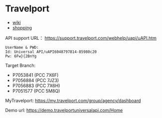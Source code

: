 # Travelport

* [wiki](/api/travelport/wiki.md)
* [shopping](/api/travelport/shopping.md)

API support URL：
https://support.travelport.com/webhelp/uapi/uAPI.htm

```
UserName & PWD:
Id: Universal API/uAPI6048797814-85980c20
Pw: 6Fw}{2BnYg
```

Target Branch: 
* P7053841 (PCC 7X6F)
* P7056884 (PCC 7JZ3)
* P7056883 (PCC 7X6H)
* P7051577 (PCC 5M8Q)

MyTravelport:
https://my.travelport.com/group/agency/dashboard

Demo url:
https://demo.travelportuniversalapi.com/Home
